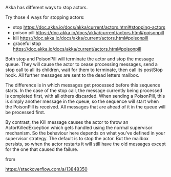 Akka has different ways to stop actors.

Try those 4 ways for stopping actors:

* stop https://doc.akka.io/docs/akka/current/actors.html#stopping-actors
* poison pill https://doc.akka.io/docs/akka/current/actors.html#poisonpill
* kill https://doc.akka.io/docs/akka/current/actors.html#poisonpill
* graceful stop https://doc.akka.io/docs/akka/current/actors.html#poisonpill

Both stop and PoisonPill will terminate the actor and stop the message queue. They will cause the actor to cease processing messages, send a stop call to all its children, wait for them to terminate, then call its postStop hook. All further messages are sent to the dead letters mailbox.

The difference is in which messages get processed before this sequence starts. In the case of the stop call, the message currently being processed is completed first, with all others discarded. When sending a PoisonPill, this is simply another message in the queue, so the sequence will start when the PoisonPill is received. All messages that are ahead of it in the queue will be processed first.

By contrast, the Kill message causes the actor to throw an ActorKilledException which gets handled using the normal supervisor mechanism. So the behaviour here depends on what you've defined in your supervisor strategy. The default is to stop the actor. But the mailbox persists, so when the actor restarts it will still have the old messages except for the one that caused the failure.

from 

https://stackoverflow.com/a/13848350
